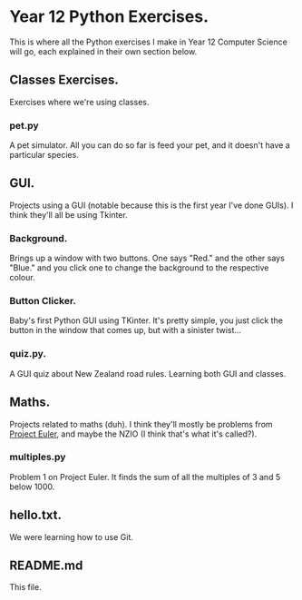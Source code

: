 # Year 12 Python Exercises.
This is where all the Python exercises I make in Year 12 Computer Science will go, each explained in their own section below.
## Classes Exercises.
Exercises where we're using classes.
### pet.py
A pet simulator. All you can do so far is feed your pet, and it doesn't have a particular species.
## GUI.
Projects using a GUI (notable because this is the first year I've done GUIs). I think they'll all be using Tkinter.
### Background.
Brings up a window with two buttons. One says "Red." and the other says "Blue." and you click one to change the background to the respective colour.
### Button Clicker.
Baby's first Python GUI using TKinter. It's pretty simple, you just click the button in the window that comes up, but with a sinister twist...
### quiz.py.
A GUI quiz about New Zealand road rules. Learning both GUI and classes.
## Maths.
Projects related to maths (duh). I think they'll mostly be problems from [Project Euler](projecteuler.net/archives), and maybe the NZIO (I think that's what it's called?).
### multiples.py
Problem 1 on Project Euler. It finds the sum of all the multiples of 3 and 5 below 1000.
## hello.txt.
We were learning how to use Git.
## README.md
This file.